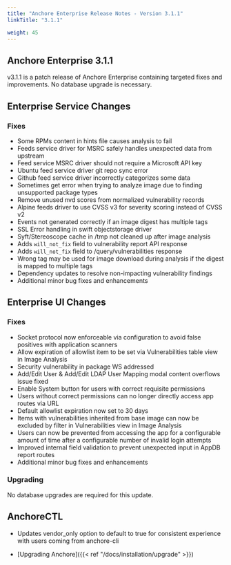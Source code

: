 ```yaml
---
title: "Anchore Enterprise Release Notes - Version 3.1.1"
linkTitle: "3.1.1"

weight: 45
---
```


## Anchore Enterprise 3.1.1

v3.1.1 is a patch release of Anchore Enterprise containing targeted fixes and improvements. No database upgrade is necessary.

## Enterprise Service Changes

### Fixes
- Some RPMs content in hints file causes analysis to fail
- Feeds service driver for MSRC safely handles unexpected data from upstream
- Feed service MSRC driver should not require a Microsoft API key
- Ubuntu feed service driver git repo sync error
- Github feed service driver incorrectly categorizes some data
- Sometimes get error when trying to analyze image due to finding unsupported package types
- Remove unused nvd scores from normalized vulnerability records
- Alpine feeds driver to use CVSS v3 for severity scoring instead of CVSS v2
- Events not generated correctly if an image digest has multiple tags
- SSL Error handling in swift objectstorage driver
- Syft/Stereoscope cache in /tmp not cleaned up after image analysis
- Adds `will_not_fix` field to vulnerability report API response
- Adds `will_not_fix` field to /query/vulnerabilities response
- Wrong tag may be used for image download during analysis if the digest is mapped to multiple tags
- Dependency updates to resolve non-impacting vulnerability findings
- Additional minor bug fixes and enhancements

## Enterprise UI Changes

### Fixes
- Socket protocol now enforceable via configuration to avoid false positives with application scanners
- Allow expiration of allowlist item to be set via Vulnerabilities table view in Image Analysis
- Security vulnerability in package WS addressed
- Add/Edit User & Add/Edit LDAP User Mapping modal content overflows issue fixed
- Enable System button for users with correct requisite permissions
- Users without correct permissions can no longer directly access app routes via URL
- Default allowlist expiration now set to 30 days
- Items with vulnerabilities inherited from base image can now be excluded by filter in Vulnerabilities view in Image Analysis
- Users can now be prevented from accessing the app for a configurable amount of time after a configurable number of invalid login attempts
- Improved internal field validation to prevent unexpected input in AppDB report routes
- Additional minor bug fixes and enhancements

### Upgrading
No database upgrades are required for this update.


## AnchoreCTL
- Updates vendor_only option to default to true for consistent experience with users coming from anchore-cli

* [Upgrading Anchore]({{< ref "/docs/installation/upgrade" >}})

